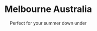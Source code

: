 ---
layout: product-travel-guides
slug: melbourne-australia
title: Melbourne Australia
subtitle: Perfect for your summer down under
description: Lorem ipsum dolor sit amet consectetur adipisicing elit. Eum, id quod corporis magni ipsam omnis labore sit commodi cum. Quos, consequatur accusantium? Ut corporis qui architecto. Labore nisi alias placeat.
type: travel guide
price: 25
buy-button-id: 6132597457074
featured-image: /uploads/guides/guide-2.png
hover-image: /uploads/guides/guide-3.png
gallery: 
  - image: /uploads/guides/guide-1.png
    alt-text: a short description
  - image: /uploads/guides/guide-2.png
    alt-text: a short description
  - image: /uploads/guides/guide-3.png
    alt-text: a short description
  - image: /uploads/guides/guide-1.png
    alt-text: a short description
  - image: /uploads/guides/guide-2.png
    alt-text: a short description
  - image: /uploads/guides/guide-3.png
    alt-text: a short description
table-of-contents: 
  - title: Where to eat
    description: This is an answer that's only shown when you click on it. 
  - title: Where to sleep
    description: This is an answer that's only shown when you click on it. 
  - title: Where to play
    description: This is an answer that's only shown when you click on it. 
  - title: Where to drink
    description: This is an answer that's only shown when you click on it. 
whats-included_html: |
    <ul class="list-disc list-inside">
        <li> 12 detailed maps </li>
        <li> 7 how to guides </li>
        <li> 5 language instructions </li>
        <li> 13 helpful tips </li>
        <li> 12 detailed maps </li>
        <li> 7 how to guides </li>
        <li> 5 language instructions </li>
        <li> 13 helpful tips </li>
    </ul>
---